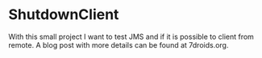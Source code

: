 ShutdownClient
==============

With this small project I want to test JMS and if it is possible to client from remote. A blog post with more details can be found at 7droids.org.
